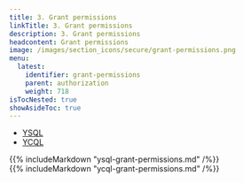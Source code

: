 ```yaml
---
title: 3. Grant permissions
linkTitle: 3. Grant permissions
description: 3. Grant permissions
headcontent: Grant permissions
image: /images/section_icons/secure/grant-permissions.png
menu:
  latest:
    identifier: grant-permissions
    parent: authorization
    weight: 718
isTocNested: true
showAsideToc: true
---
```


<ul class="nav nav-tabs nav-tabs-yb">
  <li >
    <a href="#ysql" class="nav-link active" id="ycql-tab" data-toggle="tab" role="tab" aria-controls="ysql" aria-selected="true">
      <i class="icon-ysql" aria-hidden="true"></i>
      YSQL
    </a>
  </li>
  <li>
    <a href="#ycql" class="nav-link" id="ycql-tab" data-toggle="tab" role="tab" aria-controls="ycql" aria-selected="false">
      <i class="icon-ycql" aria-hidden="true"></i>
      YCQL
    </a>
  </li>
</ul>

<div class="tab-content">
  <div id="ysql" class="tab-pane fade show active" role="tabpanel" aria-labelledby="ysql-tab">
    {{% includeMarkdown "ysql-grant-permissions.md" /%}}
  </div>
  <div id="ycql" class="tab-pane fade" role="tabpanel" aria-labelledby="ycql-tab">
    {{% includeMarkdown "ycql-grant-permissions.md" /%}}
  </div>
</div>

